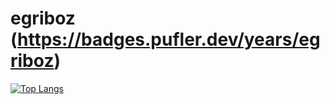 # egriboz (https://badges.pufler.dev/years/egriboz)
[![Top Langs](https://github-readme-stats.vercel.app/api/top-langs/?username=egriboz&layout=compact)](https://github.com/egriboz/github-readme-stats)
